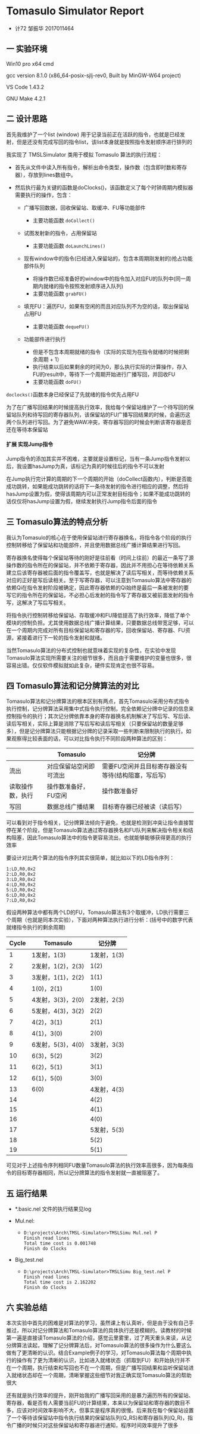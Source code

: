 # Tomasulo Simulator Report

* 计72 邹振华 2017011464



## 一 实验环境

Win10 pro x64 cmd

gcc version 8.1.0 (x86_64-posix-sjlj-rev0, Built by MinGW-W64 project)

VS Code 1.43.2

GNU Make 4.2.1



## 二 设计思路

首先我维护了一个list (window) 用于记录当前正在活跃的指令，也就是已经发射，但是还没有完成写回的指令list，该list本身就是按照指令发射顺序进行排列的

我实现了 TMSLSimulator 类用于模拟 Tomasulo 算法的执行流程：

* 首先从文件中读入所有指令，解析出命令类型，操作数（包含即时数和寄存器），存放到lines数组中。

* 然后执行最为关键的函数是doClocks()，该函数定义了每个时钟周期内模拟器需要执行的操作，包含：
  * 广播写回数据，回收保留站、取缓冲、FU等功能部件
    * 主要功能函数 `doCollect()`
  * 试图发射新的指令，占用保留站
    * 主要功能函数 `doLaunchLines()`
  * 现有window中的指令(已经进入保留站的，包含本周期刚发射的)抢占功能部件队列
    * 将操作数已经准备好的window中的指令加入对应FU的队列中(同一周期内就绪的指令按照发射顺序进入队列) 
    * 主要功能函数 `grabFU()`
  * 填充FU：遍历FU，如果有空闲的而且对应队列不为空的话，取出保留站占用FU
    * 主要功能函数 `dequeFU()`
  * 功能部件进行执行

    * 但是不包含本周期就绪的指令（实际的实现为在指令就绪的时候把剩余周期 + 1）
    * 执行结束以后如果剩余的时间为0，那么执行实际的计算操作，存入FU的result中，等待下一个周期开始进行广播写回，并回收FU
    * 主要功能函数 `doFU()`

`doclocks()`函数本身已经保证了先就绪的指令优先占用FU

为了在广播写回结果的时候提高执行效率，我给每个保留站维护了一个待写回的保留站队列和待写回的寄存器队列，该保留站的FU广播写回结果的时候，会遍历这两个队列进行写回。为了避免WAW冲突，寄存器写回的时候会判断该寄存器是否还在等待本保留站

#### 扩展 实现Jump指令

Jump指令的添加其实并不困难，主要就是设置标记，当有一条Jump指令发射以后，我设置hasJump为真，该标记为真的时候往后的指令不可以发射

在Jump执行完计算的周期的下一个周期的开始（doCollect函数内），判断是否能成功跳转，如果能成功跳转的话将下一条待发射的指令进行相应的调整，然后将hasJump设置为假，使得该周期内可以正常发射目标指令；如果不能成功跳转的话仅仅将hasJump设置为假，继续发射执行Jump指令后面的指令



## 三 Tomasulo算法的特点分析

我认为Tomasulo的核心在于使用保留站进行寄存器换名，将指令各个阶段的执行控制转移给了保留站和功能部件，并且使用数据总线广播计算结果进行写回。

寄存器换名使得每个保留站等待的刚好是往前看（时间上往前）的最近一条写了源操作数的指令所在的保留站，并不依赖于寄存器，因此并不用担心在等待依赖关系建立后该寄存器被后面的指令覆盖写，也就是解决了读后写相关，而等待依赖关系对应的正好是写后读相关。至于写寄存器，可以注意到Tomasulo算法中寄存器的依赖Qi在指令发射阶段被确定，因此寄存器依赖的Qi始终是最后一条被发射的要写它的指令所在的保留站，不必担心后发射的指令写了寄存器又被前面发射的指令写，这解决了写后写相关。

将指令执行控制转移给保留站、存取缓冲和FU降低提高了执行效率，降低了单个模块的控制负担。尤其使用数据总线广播计算结果，只要数据总线带宽足够，可以在一个周期内完成对所有目标保留站和寄存器的写，回收保留站、寄存器、FU资源，紧接着进行下一轮的指令发射和就绪。

当然Tomasulo算法的分布式控制也就意味着实现的复杂性，在实验中发现Tomasulo算法实现所需要关注的细节很多，而且由于需要维护的变量也很多，很容易出错。仅仅软件模拟就如此复杂，硬件实现肯定也很不容易。



## 四 Tomasulo算法和记分牌算法的对比

Tomasulo算法和记分牌算法的根本区别有两点，首先Tomasulo采用分布式指令执行控制，记分牌算法采用集中式指令执行控制，完全依赖记分牌中记录的信息来控制指令的执行；其次记分牌依靠本身的寄存器换名机制解决了写后写、写后读、读后写相关，实际上算是消除了写后写和读后写相关（只要保留站的数量足够多），但是记分牌算法只能根据记分牌的记录采取一些判断来限制执行的执行。如果观察得比较表面的话，可以对比指令执行不同阶段两种算法的区别：

|                  | Tomasulo               | 记分牌                                             |
| ---------------- | ---------------------- | -------------------------------------------------- |
| 流出             | 对应保留站空闲即可流出 | 需要FU空闲并且目标寄存器没有等待(结构阻塞，写后写) |
| 读取操作数，执行 | 操作数准备好，FU空闲   | 操作数准备好                                       |
| 写回             | 数据总线广播结果       | 目标寄存器已经被读（读后写）                       |

可以看到对于指令相关，记分牌算法倾向于避免，也就是检测到冲突让指令直接暂停在某个阶段，但是Tomasulo算法通过寄存器换名和FU队列来解决指令相关和结构阻塞，因此Tomasulo算法中的指令更容易流出，也就能够能够获得更高的执行效率

要设计对比两个算法的指令序列其实很简单，就比如以下的LD指令序列：

```
1:LD,R0,0x2
2:LD,R0,0x2
3:LD,R0,0x2
4:LD,R0,0x2
5:LD,R0,0x2
6:LD,R0,0x2
7:LD,R0,0x2
```

假设两种算法中都有两个LD的FU，Tomasulo算法有3个取缓冲，LD执行需要三个周期（也就是同本次实验），下面对两种算法执行进行分析：(括号中的数字代表就绪指令执行的剩余周期)

| Cycle | Tomasulo          | 记分牌      |
| ----- | ----------------- | ----------- |
| 1     | 1发射，1(3)       | 1发射，1(3) |
| 2     | 2发射，1(2)，2(3) | 1(2)        |
| 3     | 3发射，1(1)，2(2) | 1(1)        |
| 4     | 1(0)，2(1)        | 1(0)        |
| 5     | 4发射，3(3)，2(0) | 2发射，2(3) |
| 6     | 5发射，4(3)，3(2) | 2(2)        |
| 7     | 4(2)，3(1)        | 2(1)        |
| 8     | 4(1)，3(0)        | 2(0)        |
| 9     | 6发射，5(3)，4(0) | 3发射，3(3) |
| 10    | 6(3)，5(2)        | 3(2)        |
| 11    | 6(2)，5(1)        | 3(1)        |
| 12    | 6(1)，5(0)        | 3(0)        |
| 13    | 6(0)              | 4发射，4(3) |
| 14    |                   | 4(2)        |
| 15    |                   | 4(1)        |
| 16    |                   | 4(0)        |
| 17    |                   | 5发射，5(3) |
| 18    |                   | 5(2)        |
| 19    |                   | 5(1)        |

可见对于上述指令序列相同FU数量Tomasulo算法的执行效率高很多，因为每条指令的目标寄存器相同，所以记分牌算法的指令发射就一直被阻塞了。



## 五 运行结果

* *.basic.nel 文件的执行结果见log

* Mul.nel:

  * ```
    D:\projects\Arch\TMSL-Simulator>TMSLSimu Mul.nel P
    Finish read lines
    Total time cost is 0.001748
    Finish do Clocks
    ```

* Big_test.nel

  * ```
    D:\projects\Arch\TMSL-Simulator>TMSLSimu Big_test.nel P
    Finish read lines
    Total time cost is 2.162202
    Finish do Clocks
    ```



## 六 实验总结

本次实验中首先的困难是对算法的学习，虽然课上有认真听，但是由于没有自己手推过，所以对记分牌算法和Tomasulo算法的具体执行还是模糊的。读教材的时候第一遍是直接读Tomasulo算法的介绍，感觉云里雾里，过了两天重头来读，从记分牌算法读起，理解了记分牌算法后，对Tomasulo算法的很多操作为什么要这么做有了更清晰的认识。结合Example例子的学习，对Tomasulo算法每个周期中执行的操作有了更为清晰的认识，比如进入就绪状态（抓取到FU）和开始执行并不在一个周期，执行结束和写回也不在一个周期，但是广播写回结果和监听保留站进入就绪状态却在一个周期，清晰掌握这些细节对我正确实现Tomasulo算法的帮助很大

还有就是执行效率的提升，刚开始我的广播写回采用的是暴力遍历所有的保留站、寄存器，看是否有人需要当前FU的计算结果，本来以为保留站和寄存器的数目不多，应该对时间效率影响不大，但事实是程序真的很慢。后来我在每个保留站设置了一个等待该保留站中指令执行结果的保留站队列(Q_RS)和寄存器队列(Q_R)，指令广播的时候只对这些保留站和寄存器进行通知，程序时间效率提升了很多